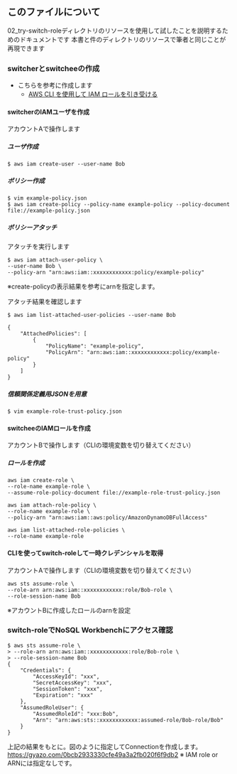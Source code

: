 ## このファイルについて
02_try-switch-roleディレクトリのリソースを使用して試したことを説明するためのドキュメントです
本書と件のディレクトリのリソースで筆者と同じことが再現できます

### switcherとswitcheeの作成

* こちらを参考に作成します
    * [AWS CLI を使用して IAM ロールを引き受ける](https://aws.amazon.com/jp/premiumsupport/knowledge-center/iam-assume-role-cli/)

#### switcherのIAMユーザを作成

アカウントAで操作します

##### ユーザ作成
```
$ aws iam create-user --user-name Bob
```

##### ポリシー作成
```
$ vim example-policy.json
$ aws iam create-policy --policy-name example-policy --policy-document file://example-policy.json
```

##### ポリシーアタッチ
アタッチを実行します
```
$ aws iam attach-user-policy \
--user-name Bob \
--policy-arn "arn:aws:iam::xxxxxxxxxxxx:policy/example-policy"
```
※create-policyの表示結果を参考にarnを指定します。

アタッチ結果を確認します
```
$ aws iam list-attached-user-policies --user-name Bob
```
```
{
    "AttachedPolicies": [
        {
            "PolicyName": "example-policy",
            "PolicyArn": "arn:aws:iam::xxxxxxxxxxxx:policy/example-policy"
        }
    ]
}
```

##### 信頼関係定義用JSONを用意
```
$ vim example-role-trust-policy.json
```

#### switcheeのIAMロールを作成

アカウントBで操作します（CLIの環境変数を切り替えてください）

##### ロールを作成

```
aws iam create-role \
--role-name example-role \
--assume-role-policy-document file://example-role-trust-policy.json

aws iam attach-role-policy \
--role-name example-role \
--policy-arn "arn:aws:iam::aws:policy/AmazonDynamoDBFullAccess"

aws iam list-attached-role-policies \
--role-name example-role
```

#### CLIを使ってswitch-roleして一時クレデンシャルを取得

アカウントAで操作します（CLIの環境変数を切り替えてください）

```
aws sts assume-role \
--role-arn arn:aws:iam::xxxxxxxxxxxx:role/Bob-role \
--role-session-name Bob
```
※アカウントBに作成したロールのarnを設定

### switch-roleでNoSQL Workbenchにアクセス確認

```
$ aws sts assume-role \
> --role-arn arn:aws:iam::xxxxxxxxxxxx:role/Bob-role \
> --role-session-name Bob
{
    "Credentials": {
        "AccessKeyId": "xxx",
        "SecretAccessKey": "xxx",
        "SessionToken": "xxx",
        "Expiration": "xxx"
    },
    "AssumedRoleUser": {
        "AssumedRoleId": "xxx:Bob",
        "Arn": "arn:aws:sts::xxxxxxxxxxxx:assumed-role/Bob-role/Bob"
    }
}
```
上記の結果をもとに。図のように指定してConnectionを作成します。
https://gyazo.com/0bcb2933330cfe49a3a2fb020f6f9db2
※ IAM role or ARNには指定なしです。